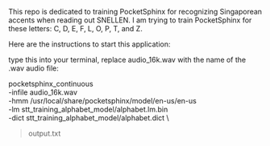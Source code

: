 This repo is dedicated to training PocketSphinx for recognizing Singaporean accents when reading out SNELLEN. I am trying to train PocketSphinx for these letters: C, D, E, F, L, O, P, T, and Z.

Here are the instructions to start this application:

type this into your terminal, replace audio_16k.wav with the name of the .wav audio file:

pocketsphinx_continuous \
  -infile audio_16k.wav \
  -hmm /usr/local/share/pocketsphinx/model/en-us/en-us \
  -lm stt_training_alphabet_model/alphabet.lm.bin \
  -dict stt_training_alphabet_model/alphabet.dict \
  > output.txt
